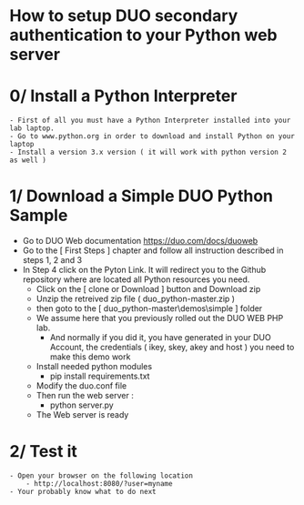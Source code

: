 # How to setup DUO secondary authentication to your Python web server

# 0/ Install a Python Interpreter

	- First of all you must have a Python Interpreter installed into your lab laptop.
	- Go to www.python.org in order to download and install Python on your laptop
	- Install a version 3.x version ( it will work with python version 2 as well )

# 1/ Download a Simple DUO Python Sample

- Go to DUO Web documentation https://duo.com/docs/duoweb
- Go to the [ First Steps ] chapter and follow all instruction described in steps 1, 2 and 3
- In Step 4 click on the Pyton Link. It will redirect you to the Github repository where are located all Python resources you need.
	- Click on the [ clone or Download ] button and Download zip
	- Unzip the retreived zip file ( duo_python-master.zip )
	- then goto to the [ duo_python-master\demos\simple ] folder
	- We assume here that you previously rolled out the DUO WEB PHP lab.
		- And normally if you did it, you have generated in your DUO Account, the credentials ( ikey, skey, akey and host )  you need to make this demo work
	- Install needed python modules
		- pip install requirements.txt
	- Modify the duo.conf file
	- Then run the web server : 
		- python server.py
	- The Web server is ready

# 2/ Test it

	- Open your browser on the following location
		- http://localhost:8080/?user=myname
	- Your probably know what to do next